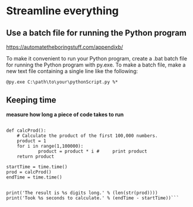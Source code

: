 # Streamline everything

## Use a batch file for running the Python program

https://automatetheboringstuff.com/appendixb/

To make it convenient to run your Python program, create a .bat batch file for running the Python program with py.exe. To make a batch file, make a new text file containing a single line like the following:


```@py.exe C:\path\to\your\pythonScript.py %*```


## Keeping time

**measure how long a piece of code takes to run**

```import time 

def calcProd(): 
	# Calculate the product of the first 100,000 numbers.
	product = 1
	for i in range(1,100000):
    		product = product * i #    	print product
	return product

startTime = time.time()
prod = calcProd()
endTime = time.time()


print('The result is %s digits long.' % (len(str(prod))))
print('Took %s seconds to calculate.' % (endTime - startTime))```